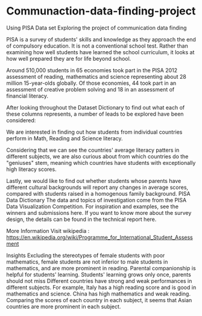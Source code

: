# Communaction-data-finding-project
Using PISA Data set Exploring the project of communication data finding

PISA is a survey of students' skills and knowledge as they approach the end of compulsory education. It is not a conventional school test. Rather than examining how well students have learned the school curriculum, it looks at how well prepared they are for life beyond school.

Around 510,000 students in 65 economies took part in the PISA 2012 assessment of reading, mathematics and science representing about 28 million 15-year-olds globally. Of those economies, 44 took part in an assessment of creative problem solving and 18 in an assessment of financial literacy.

After looking throughout the Dataset Dictionary to find out what each of these columns represents, a number of leads to be explored have been considered:

We are interested in finding out how students from individual countries perform in Math, Reading and Science literacy.

Considering that we can see the countries' average literacy patters in different subjects, we are also curious about from which countries do the "geniuses" stem, meaning which countries have students with exceptionally high literacy scores.

Lastly, we would like to find out whether students whose parents have different cultural backgrounds will report any changes in average scores, compared with students raised in a homogenous family background.
PISA Data Dictionary
The data and topics of investigation come from the PISA Data Visualization Competition. For inspiration and examples, see the winners and submissions here. If you want to know more about the survey design, the details can be found in the technical report here.

More Information Visit wikipedia : https://en.wikipedia.org/wiki/Programme_for_International_Student_Assessment



Insights
Excluding the stereotypes of female students with poor mathematics, female students are not inferior to male students in mathematics, and are more prominent in reading.
Parental companionship is helpful for students' learning. Students' learning grows only once, parents should not miss
Different countries have strong and weak performances in different subjects. For example, Italy has a high reading score and is good in mathematics and science. China has high mathematics and weak reading.
Comparing the scores of each country in each subject, it seems that Asian countries are more prominent in each subject.
